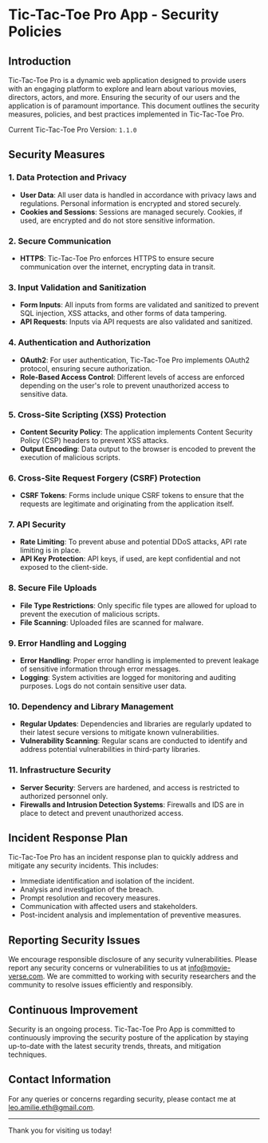# Tic-Tac-Toe Pro App - Security Policies

## Introduction

Tic-Tac-Toe Pro is a dynamic web application designed to provide users with an engaging platform to explore and learn about various movies, directors, actors, and more. Ensuring the security of our users and the application is of paramount importance. This document outlines the security measures, policies, and best practices implemented in Tic-Tac-Toe Pro.

Current Tic-Tac-Toe Pro Version: `1.1.0`

## Security Measures

### 1. Data Protection and Privacy

- **User Data**: All user data is handled in accordance with privacy laws and regulations. Personal information is encrypted and stored securely.
- **Cookies and Sessions**: Sessions are managed securely. Cookies, if used, are encrypted and do not store sensitive information.

### 2. Secure Communication

- **HTTPS**: Tic-Tac-Toe Pro enforces HTTPS to ensure secure communication over the internet, encrypting data in transit.

### 3. Input Validation and Sanitization

- **Form Inputs**: All inputs from forms are validated and sanitized to prevent SQL injection, XSS attacks, and other forms of data tampering.
- **API Requests**: Inputs via API requests are also validated and sanitized.

### 4. Authentication and Authorization

- **OAuth2**: For user authentication, Tic-Tac-Toe Pro implements OAuth2 protocol, ensuring secure authorization.
- **Role-Based Access Control**: Different levels of access are enforced depending on the user's role to prevent unauthorized access to sensitive data.

### 5. Cross-Site Scripting (XSS) Protection

- **Content Security Policy**: The application implements Content Security Policy (CSP) headers to prevent XSS attacks.
- **Output Encoding**: Data output to the browser is encoded to prevent the execution of malicious scripts.

### 6. Cross-Site Request Forgery (CSRF) Protection

- **CSRF Tokens**: Forms include unique CSRF tokens to ensure that the requests are legitimate and originating from the application itself.

### 7. API Security

- **Rate Limiting**: To prevent abuse and potential DDoS attacks, API rate limiting is in place.
- **API Key Protection**: API keys, if used, are kept confidential and not exposed to the client-side.

### 8. Secure File Uploads

- **File Type Restrictions**: Only specific file types are allowed for upload to prevent the execution of malicious scripts.
- **File Scanning**: Uploaded files are scanned for malware.

### 9. Error Handling and Logging

- **Error Handling**: Proper error handling is implemented to prevent leakage of sensitive information through error messages.
- **Logging**: System activities are logged for monitoring and auditing purposes. Logs do not contain sensitive user data.

### 10. Dependency and Library Management

- **Regular Updates**: Dependencies and libraries are regularly updated to their latest secure versions to mitigate known vulnerabilities.
- **Vulnerability Scanning**: Regular scans are conducted to identify and address potential vulnerabilities in third-party libraries.

### 11. Infrastructure Security

- **Server Security**: Servers are hardened, and access is restricted to authorized personnel only.
- **Firewalls and Intrusion Detection Systems**: Firewalls and IDS are in place to detect and prevent unauthorized access.

## Incident Response Plan

Tic-Tac-Toe Pro has an incident response plan to quickly address and mitigate any security incidents. This includes:

- Immediate identification and isolation of the incident.
- Analysis and investigation of the breach.
- Prompt resolution and recovery measures.
- Communication with affected users and stakeholders.
- Post-incident analysis and implementation of preventive measures.

## Reporting Security Issues

We encourage responsible disclosure of any security vulnerabilities. Please report any security concerns or vulnerabilities to us at [info@movie-verse.com](mailto:info@movie-verse.com). We are committed to working with security researchers and the community to resolve issues efficiently and responsibly.

## Continuous Improvement

Security is an ongoing process. Tic-Tac-Toe Pro App is committed to continuously improving the security posture of the application by staying up-to-date with the latest security trends, threats, and mitigation techniques.

## Contact Information

For any queries or concerns regarding security, please contact me at [leo.amilie.eth@gmail.com](mailto:leo.amilie.eth@gmail.com).

---

Thank you for visiting us today!
